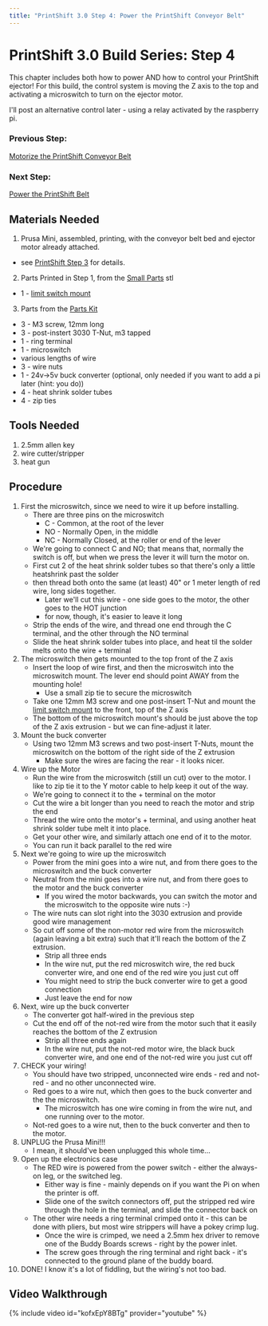 ```yaml
---
title: "PrintShift 3.0 Step 4: Power the PrintShift Conveyor Belt"
---
```



# PrintShift 3.0 Build Series: Step 4

This chapter includes both how to power AND how to control your PrintShift ejector!  For this build, the control system is moving the Z axis to the top and activating a microswitch to turn on the ejector motor.

I'll post an alternative control later - using a relay activated by the raspberry pi.


### Previous Step:
[Motorize the PrintShift Conveyor Belt](/portfolio/PrintShift-3-0-Step-3-Motorize-the-PrintShift-Conveyor-Belt)
### Next Step:
[Power the PrintShift Belt](/portfolio/PrintShift-3-0-Step-4-Power-the-PrintShift-Conveyor-Belt)

## Materials Needed
1. Prusa Mini, assembled, printing, with the conveyor belt bed and ejector motor already attached.
  * see [PrintShift Step 3](/portfolio//portfolio/PrintShift-3-0-Step-3-Motorize-the-PrintShift-Conveyor-Belt) for details.
2. Parts Printed in Step 1, from the [Small Parts](https://github.com/paenian/PrintShift/blob/main/prusa%20mini/printshift%203.0%20ejector/PrintShift%20-%20all%20small%20parts.stl) stl
  * 1 - [limit switch mount](https://github.com/paenian/PrintShift/blob/main/prusa%20mini/printshift%203.0%20ejector/limit%20switch%20mount.stl)
3. Parts from the [Parts Kit](/portfolio/Bill-of-Materials)
  *  3 - M3 screw, 12mm long
  *  3 - post-instert 3030 T-Nut, m3 tapped
  *  1 - ring terminal
  *  1 - microswitch
  *  various lengths of wire
  *  3 - wire nuts
  *  1 - 24v->5v buck converter (optional, only needed if you want to add a pi later (hint: you do))
  *  4 - heat shrink solder tubes
  *  4 - zip ties


## Tools Needed
1. 2.5mm allen key
2. wire cutter/stripper
3. heat gun

## Procedure
1. First the microswitch, since we need to wire it up before installing.
   * There are three pins on the microswitch
     * C - Common, at the root of the lever
     * NO - Normally Open, in the middle
     * NC - Normally Closed, at the roller or end of the lever
   * We're going to connect C and NO; that means that, normally the switch is off, but when we press the lever it will turn the motor on.
   * First cut 2 of the heat shrink solder tubes so that there's only a little heatshrink past the solder
   * then thread both onto the same (at least) 40" or 1 meter length of red wire, long sides together.
     * Later we'll cut this wire - one side goes to the motor, the other goes to the HOT junction
     * for now, though, it's easier to leave it long
   * Strip the ends of the wire, and thread one end through the C terminal, and the other through the NO terminal
   * Slide the heat shrink solder tubes into place, and heat til the solder melts onto the wire + terminal
2. The microswitch then gets mounted to the top front of the Z axis
   * Insert the loop of wire first, and then the microswitch into the microswitch mount.  The lever end should point AWAY from the mounting hole!
     * Use a small zip tie to secure the microswitch
   * Take one 12mm M3 screw and one post-insert T-Nut and mount the [limit switch mount](https://github.com/paenian/PrintShift/blob/main/prusa%20mini/printshift%203.0%20ejector/limit%20switch%20mount.stl) to the front, top of the Z axis
   * The bottom of the microswitch mount's should be just above the top of the Z axis extrusion - but we can fine-adjust it later.
3. Mount the buck converter
   * Using two 12mm M3 screws and two post-insert T-Nuts, mount the microswitch on the bottom of the right side of the Z extrusion
     * Make sure the wires are facing the rear - it looks nicer.
4. Wire up the Motor
   * Run the wire from the microswitch (still un cut) over to the motor.  I like to zip tie it to the Y motor cable to help keep it out of the way.
   * We're going to connect it to the + terminal on the motor
   * Cut the wire a bit longer than you need to reach the motor and strip the end
   * Thread the wire onto the motor's + terminal, and using another heat shrink solder tube melt it into place.
   * Get your other wire, and similarly attach one end of it to the motor.
   * You can run it back parallel to the red wire
5. Next we're going to wire up the microswitch
   * Power from the mini goes into a wire nut, and from there goes to the microswitch and the buck converter
   * Neutral from the mini goes into a wire nut, and from there goes to the motor and the buck converter
     * If you wired the motor backwards, you can switch the motor and the microswitch to the opposite wire nuts :-)
   * The wire nuts can slot right into the 3030 extrusion and provide good wire management
   * So cut off some of the non-motor red wire from the microswitch (again leaving a bit extra) such that it'll reach the bottom of the Z extrusion.
     * Strip all three ends
     * In the wire nut, put the red microswitch wire, the red buck converter wire, and one end of the red wire you just cut off
     * You might need to strip the buck converter wire to get a good connection
     * Just leave the end for now
6. Next, wire up the buck converter
   * The converter got half-wired in the previous step
   * Cut the end off of the not-red wire from the motor such that it easily reaches the bottom of the Z extrusion
     * Strip all three ends again
     * In the wire nut, put the not-red motor wire, the black buck converter wire, and one end of the not-red wire you just cut off
7. CHECK your wiring!
   * You should have two stripped, unconnected wire ends - red and not-red - and no other unconnected wire.
   * Red goes to a wire nut, which then goes to the buck converter and the the microswitch.
     * The microswitch has one wire coming in from the wire nut, and one running over to the motor.
   * Not-red goes to a wire nut, then to the buck converter and then to the motor.
8. UNPLUG the Prusa Mini!!!
   * I mean, it should've been unplugged this whole time...
9. Open up the electronics case
   * The RED wire is powered from the power switch - either the always-on leg, or the switched leg.
     * Either way is fine - mainly depends on if you want the Pi on when the printer is off.
     * Slide one of the switch connectors off, put the stripped red wire through the hole in the terminal, and slide the connector back on
   * The other wire needs a ring terminal crimped onto it - this can be done with pliers, but most wire strippers will have a pokey crimp lug.
     * Once the wire is crimped, we need a 2.5mm hex driver to remove one of the Buddy Boards screws - right by the power inlet.
     * The screw goes through the ring terminal and right back - it's connected to the ground plane of the buddy board.
10. DONE!  I know it's a lot of fiddling, but the wiring's not too bad.
     
## Video Walkthrough
{% include video id="kofxEpY8BTg" provider="youtube" %}
